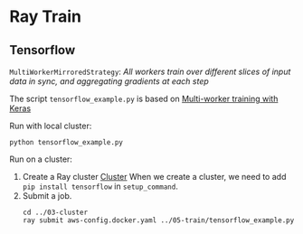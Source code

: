 # Ray Train

## Tensorflow

`MultiWorkerMirroredStrategy`: *All workers train over different slices of input data in sync, and aggregating gradients at each step*

The script `tensorflow_example.py` is based on [Multi-worker training with Keras](https://www.tensorflow.org/tutorials/distribute/multi_worker_with_keras)


Run with local cluster:

```
python tensorflow_example.py
```

Run on a cluster:
1. Create a Ray cluster [Cluster](../03-cluster/)
    When we create a cluster, we need to add `pip install tensorflow` in `setup_command`.
1. Submit a job.
    ```
    cd ../03-cluster
    ray submit aws-config.docker.yaml ../05-train/tensorflow_example.py
    ```
